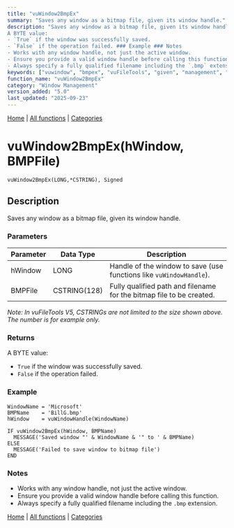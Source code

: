 ```yaml
---
title: "vuWindow2BmpEx"
summary: "Saves any window as a bitmap file, given its window handle."
description: "Saves any window as a bitmap file, given its window handle. ### Parameters _Note: In vuFileTools V5, CSTRINGs are not limited to the size shown above. The number is for example only._ ### Returns
A BYTE value:  
- `True` if the window was successfully saved.  
- `False` if the operation failed. ### Example ### Notes
- Works with any window handle, not just the active window.  
- Ensure you provide a valid window handle before calling this function.  
- Always specify a fully qualified filename including the `.bmp` extension. [Home](../index.md) | [All functions](index.md) | [Categories](../categories/index.md)"
keywords: ["vuwindow", "bmpex", "vuFileTools", "given", "management", "handle", "file", "window", "Clarion", "saves", "Windows", "bitmap"]
function_name: "vuWindow2BmpEx"
category: "Window Management"
version_added: "5.0"
last_updated: "2025-09-23"
---
```


[Home](../index.md) | [All functions](index.md) | [Categories](../categories/index.md)

# vuWindow2BmpEx(hWindow, BMPFile)

```Prototype
vuWindow2BmpEx(LONG,*CSTRING), Signed
```


## Description
Saves any window as a bitmap file, given its window handle.

### Parameters

| Parameter | Data Type    | Description                                                             |
|-----------|--------------|-------------------------------------------------------------------------|
| hWindow   | LONG         | Handle of the window to save (use functions like `vuWindowHandle`).     |
| BMPFile   | CSTRING(128) | Fully qualified path and filename for the bitmap file to be created.    |

_Note: In vuFileTools V5, CSTRINGs are not limited to the size shown above. The number is for example only._

### Returns
A BYTE value:  
- `True` if the window was successfully saved.  
- `False` if the operation failed.

### Example

```Clarion
WindowName = 'Microsoft'
BMPName    = 'BillG.bmp'
hWindow    = vuWindowHandle(WindowName)

IF vuWindow2BmpEx(hWindow, BMPName)
  MESSAGE('Saved window "' & WindowName & '" to ' & BMPName)
ELSE
  MESSAGE('Failed to save window to bitmap file')
END
```

### Notes
- Works with any window handle, not just the active window.  
- Ensure you provide a valid window handle before calling this function.  
- Always specify a fully qualified filename including the `.bmp` extension.

[Home](../index.md) | [All functions](index.md) | [Categories](../categories/index.md)
